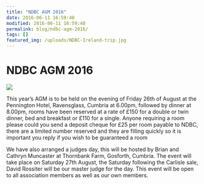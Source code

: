 ```yaml
---
title: "NDBC AGM 2016"
date: 2016-06-11 16:59:48
modified: 2016-06-11 16:59:48
permalink: blog/ndbc-agm-2016/
tags: []
featured_img: /uploads/NDBC-Ireland-trip.jpg
---
```


# NDBC AGM 2016

![](/uploads/NDBC-Ireland-trip.jpg)

This year’s AGM is to be held on the evening of Friday 26th of August at the Pennington Hotel, Ravensglass, Cumbria at 6.00pm, followed by dinner at 8.00pm, rooms have been reserved at a rate of £150 for a double or twin dinner, bed and breakfast or £110 for a single. Anyone requiring a room please could you send a deposit cheque for £25 per room payable to NDBC, there are a limited number reserved and they are filling quickly so it is important you reply if you wish to be guaranteed a room

We have also arranged a judges day, this will be hosted by Brian and Cathryn Muncaster at Thornbank Farm, Gosforth, Cumbria. The event will take place on Saturday 27th August, the Saturday following the Carlisle sale, David Rossiter will be our master judge for the day. This event will be open to all association members as well as our own members.
